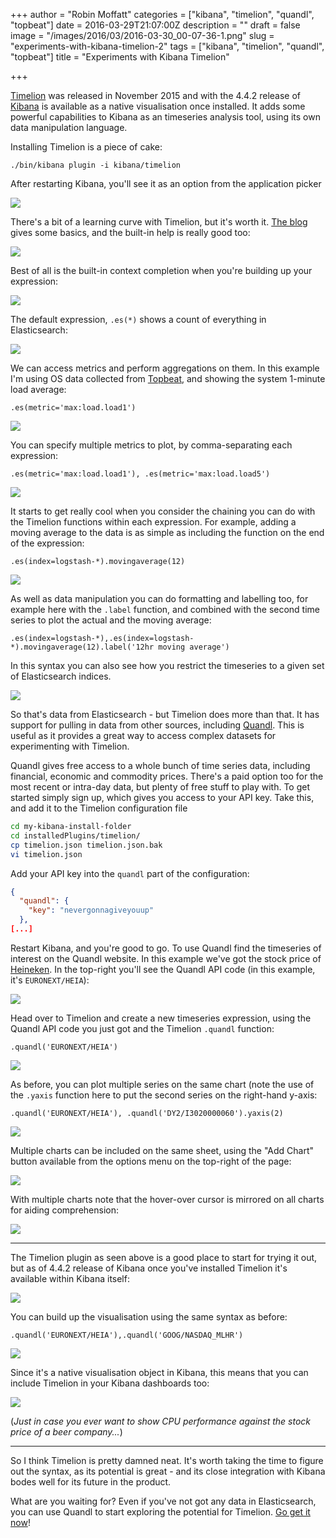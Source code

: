 +++
author = "Robin Moffatt"
categories = ["kibana", "timelion", "quandl", "topbeat"]
date = 2016-03-29T21:07:00Z
description = ""
draft = false
image = "/images/2016/03/2016-03-30_00-07-36-1.png"
slug = "experiments-with-kibana-timelion-2"
tags = ["kibana", "timelion", "quandl", "topbeat"]
title = "Experiments with Kibana Timelion"

+++

[Timelion](https://www.elastic.co/blog/timelion-timeline) was released in November 2015 and with the 4.4.2 release of [Kibana](https://www.elastic.co/products/kibana) is available as a native visualisation once installed. It adds some powerful capabilities to Kibana as an timeseries analysis tool, using its own data manipulation language. 

Installing Timelion is a piece of cake: 

    ./bin/kibana plugin -i kibana/timelion

After restarting Kibana, you'll see it as an option from the application picker 

![](/content/images/2016/03/2016-03-29_23-13-49.png)

There's a bit of a learning curve with Timelion, but it's worth it. [The blog](https://www.elastic.co/blog/timelion-timeline) gives some basics, and the built-in help is really good too: 

![](/content/images/2016/03/2016-03-29_23-12-28-1.png)

Best of all is the built-in context completion when you're building up your expression:

![](/content/images/2016/03/2016-03-29_23-16-18.png)

The default expression, `.es(*)` shows a count of everything in Elasticsearch: 

![](/content/images/2016/03/2016-03-29_23-31-40.png)

We can access metrics and perform aggregations on them. In this example I'm using OS data collected from [Topbeat](https://www.elastic.co/products/beats/topbeat), and showing the system 1-minute load average: 

    .es(metric='max:load.load1')

![](/content/images/2016/03/2016-03-29_23-37-23.png)

You can specify multiple metrics to plot, by comma-separating each expression: 

    .es(metric='max:load.load1'), .es(metric='max:load.load5')

![](/content/images/2016/03/2016-03-29_23-39-53.png)

It starts to get really cool when you consider the chaining you can do with the Timelion functions within each expression. For example, adding a moving average to the data is as simple as including the function on the end of the expression: 

    .es(index=logstash-*).movingaverage(12)

![](/content/images/2016/03/2016-03-29_23-43-44.png)

As well as data manipulation you can do formatting and labelling too, for example here with the `.label` function, and combined with the second time series to plot the actual and the moving average: 

    .es(index=logstash-*),.es(index=logstash-*).movingaverage(12).label('12hr moving average')

In this syntax you can also see how you restrict the timeseries to a given set of Elasticsearch indices. 

![](/content/images/2016/03/2016-03-29_23-45-18.png)

So that's data from Elasticsearch - but Timelion does more than that. It has support for pulling in data from other sources, including [Quandl](https://www.quandl.com/). This is useful as it provides a great way to access complex datasets for experimenting with Timelion. 

Quandl gives free access to a whole bunch of time series data, including financial, economic and commodity prices. There's a paid option too for the most recent or intra-day data, but plenty of free stuff to play with. To get started simply sign up, which gives you access to your API key. Take this, and add it to the Timelion configuration file

```bash
cd my-kibana-install-folder
cd installedPlugins/timelion/
cp timelion.json timelion.json.bak
vi timelion.json
```

Add your API key into the `quandl` part of the configuration: 

```json
{
  "quandl": {
    "key": "nevergonnagiveyouup"
  },
[...]
```

Restart Kibana, and you're good to go. To use Quandl find the timeseries of interest on the Quandl website. In this example we've got the stock price of [Heineken](https://www.quandl.com/data/EURONEXT/HEIA). In the top-right you'll see the Quandl API code (in this example, it's `EURONEXT/HEIA`): 

![](/content/images/2016/03/2016-03-30_00-00-13.png)

Head over to Timelion and create a new timeseries expression, using the Quandl API code you just got and the Timelion `.quandl` function: 

    .quandl('EURONEXT/HEIA')

![](/content/images/2016/03/2016-03-30_00-03-25.png)

As before, you can plot multiple series on the same chart (note the use of the `.yaxis` function here to put the second series on the right-hand y-axis: 

    .quandl('EURONEXT/HEIA'), .quandl('DY2/I3020000060').yaxis(2)

![](/content/images/2016/03/2016-03-30_00-07-36.png)

Multiple charts can be included on the same sheet, using the "Add Chart" button available from the options menu on the top-right of the page: 

![](/content/images/2016/03/2016-03-30_00-08-28-1.png)

With multiple charts note that the hover-over cursor is mirrored on all charts for aiding comprehension:

![](/content/images/2016/03/timelion01.gif)

---

The Timelion plugin as seen above is a good place to start for trying it out, but as of 4.4.2 release of Kibana once you've installed Timelion it's available within Kibana itself: 

![](/content/images/2016/03/2016-03-30_00-22-33.png)

You can build up the visualisation using the same syntax as before: 

    .quandl('EURONEXT/HEIA'),.quandl('GOOG/NASDAQ_MLHR')

![](/content/images/2016/03/2016-03-30_00-23-18-1.png)

Since it's a native visualisation object in Kibana, this means that you can include Timelion in your Kibana dashboards too: 

![](/content/images/2016/03/2016-03-30_00-26-39-1.png)

(_Just in case you ever want to show CPU performance against the stock price of a beer company..._)

---

So I think Timelion is pretty damned neat. It's worth taking the time to figure out the syntax, as its potential is great - and its close integration with Kibana bodes well for its future in the product. 

What are you waiting for? Even if you've not got any data in Elasticsearch, you can use Quandl to start exploring the potential for Timelion. [Go get it now](https://www.elastic.co/blog/timelion-timeline)!
